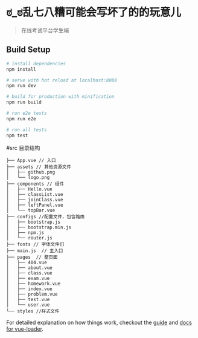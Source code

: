 # ಠ_ಠ乱七八糟可能会写坏了的的玩意儿

> 在线考试平台学生端

## Build Setup

``` bash
# install dependencies
npm install

# serve with hot reload at localhost:8080
npm run dev

# build for production with minification
npm run build

# run e2e tests
npm run e2e

# run all tests
npm test
```
#src 目录结构
```
├── App.vue // 入口
├── assets // 其他资源文件
│   ├── github.png
│   └── logo.png
├── components // 组件
│   ├── Hello.vue
│   ├── classList.vue
│   ├── joinClass.vue
│   ├── leftPanel.vue
│   └── topBar.vue
├── configs //配置文件，包含路由
│   ├── bootstrap.js
│   ├── bootstrap.min.js
│   ├── npm.js
│   └── router.js
├── fonts // 字体文件们
├── main.js  // 主入口
├── pages  // 整页面
│   ├── 404.vue
│   ├── about.vue
│   ├── class.vue
│   ├── exam.vue
│   ├── homework.vue
│   ├── index.vue
│   ├── problem.vue
│   ├── test.vue
│   └── user.vue
└── styles //样式文件

```
For detailed explanation on how things work, checkout the [guide](http://vuejs-templates.github.io/webpack/) and [docs for vue-loader](http://vuejs.github.io/vue-loader).
